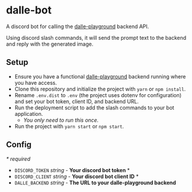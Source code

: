# dalle-bot
A discord bot for calling the [dalle-playground](https://github.com/saharmor/dalle-playground) backend API.

Using discord slash commands, it will send the prompt text to the backend and reply with the generated image.

## Setup

- Ensure you have a functional [dalle-playground](https://github.com/saharmor/dalle-playground) backend running where you have access.
- Clone this repository and initialize the project with `yarn` or `npm install`.
- Rename `.env.dist` to `.env` (the project uses dotenv for configuration) and set your bot token, client ID, and backend URL.
- Run the deployment script to add the slash commands to your bot application.  
    - *You only need to run this once.*
- Run the project with `yarn start` or `npm start`.

## Config

*\* required*

- `DISCORD_TOKEN` *string* - **Your discord bot token** *
- `DISCORD_CLIENT` *string* - **Your discord bot client ID** *
- `DALLE_BACKEND` *string* - **The URL to your dalle-playground backend**